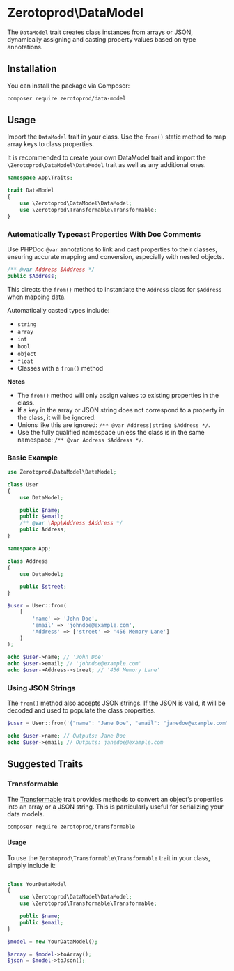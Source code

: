 # Zerotoprod\DataModel

The `DataModel` trait creates class instances from arrays or JSON, dynamically assigning and casting property values based on type annotations.

## Installation

You can install the package via Composer:

```bash
composer require zerotoprod/data-model
```

## Usage

Import the `DataModel` trait in your class. Use the `from()` static method to map array keys to class properties.

It is recommended to create your own DataModel trait and import the `\Zerotoprod\DataModel\DataModel` trait as well as any additional ones.
```php
namespace App\Traits;

trait DataModel 
{
    use \Zerotoprod\DataModel\DataModel;
    use \Zerotoprod\Transformable\Transformable;
}
```

### Automatically Typecast Properties With Doc Comments

Use PHPDoc `@var` annotations to link and cast properties to their classes, ensuring accurate mapping and conversion, especially with nested objects.

```php
/** @var Address $Address */
public $Address;
```

This directs the `from()` method to instantiate the `Address` class for `$Address` when mapping data.

Automatically casted types include:
- `string`
- `array`
- `int`
- `bool`
- `object`
- `float`
- Classes with a `from()` method

**Notes**

- The `from()` method will only assign values to existing properties in the class.
- If a key in the array or JSON string does not correspond to a property in the class, it will be ignored.
- Unions like this are ignored: `/** @var Address|string $Address */`.
- Use the fully qualified namespace unless the class is in the same namespace: `/** @var Address $Address */`.

### Basic Example

```php
use Zerotoprod\DataModel\DataModel;

class User
{
    use DataModel;

    public $name;
    public $email;
    /** @var \App\Address $Address */
    public Address;
}

namespace App;

class Address
{
    use DataModel;

    public $street;
}

$user = User::from(
    [
        'name' => 'John Doe',
        'email' => 'johndoe@example.com',
        'Address' => ['street' => '456 Memory Lane']
    ]
);

echo $user->name; // 'John Doe'
echo $user->email; // 'johndoe@example.com'
echo $user->Address->street; // '456 Memory Lane'
```

### Using JSON Strings

The `from()` method also accepts JSON strings.
If the JSON is valid, it will be decoded and used to populate the class properties.

```php
$user = User::from('{"name": "Jane Doe", "email": "janedoe@example.com"}');

echo $user->name; // Outputs: Jane Doe
echo $user->email; // Outputs: janedoe@example.com
```
## Suggested Traits
### Transformable
The [Transformable](https://github.com/zero-to-prod/transformable) trait provides methods to convert an object’s properties into an array or a JSON string. This is particularly useful for serializing your data models.

```bash
composer require zerotoprod/transformable
```

#### Usage
To use the `Zerotoprod\Transformable\Transformable` trait in your class, simply include it:
```php

class YourDataModel
{
    use \Zerotoprod\DataModel\DataModel;
    use \Zerotoprod\Transformable\Transformable;

    public $name;
    public $email;
}

$model = new YourDataModel();

$array = $model->toArray();
$json = $model->toJson();
```